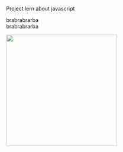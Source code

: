 Project lern about  javascript

brabrabrarba
<br>
brabrabrarba

<img src="https://user-images.githubusercontent.com/89632323/139389631-f9ed84e4-715d-43cd-ac61-90d9e007899a.png" width="300">

